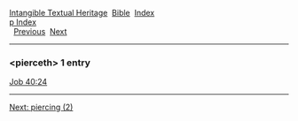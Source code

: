 [Intangible Textual Heritage](../../index)  [Bible](../index) 
[Index](index)   
[p Index](_p_)  
  [Previous](c08530)  [Next](c08532) 

------------------------------------------------------------------------

### &lt;pierceth&gt; 1 entry

[Job 40:24](../kjv/job040.htm#024)  

------------------------------------------------------------------------

[Next: piercing (2)](c08532)
